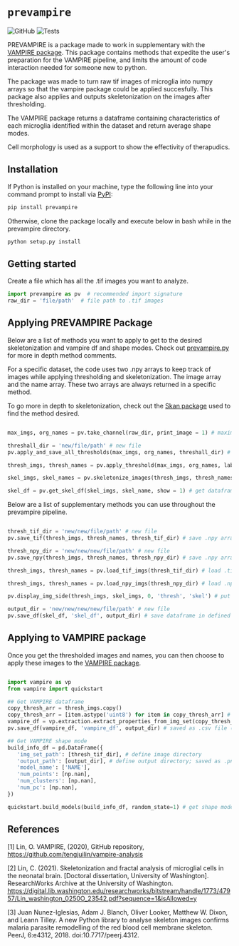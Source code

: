# `prevampire`

![GitHub](https://img.shields.io/github/license/onoderamia/prevampire)
![Tests](https://github.com/onoderamia/prevampire/actions/workflows/python-package.yml/badge.svg?branch=main)

PREVAMPIRE is a package made to work in supplementary with the [VAMPIRE package](https://github.com/tengjuilin/vampire-analysis). This package contains methods that expedite the user's preparation for the VAMPIRE pipeline, and limits the amount of code interaction needed for someone new to python. 

The package was made to turn raw tif images of microglia into numpy arrays so that the vampire package could be applied succesfully. This package also applies and outputs skeletonization on the images after thresholding. 

The VAMPIRE package returns a dataframe containing characteristics of each microglia identified within the dataset and return average shape modes. 

Cell morphology is used as a support to show the effectivity of therapudics.   

## Installation

If Python is installed on your machine, type the following line into your command prompt to install via [PyPI](ADDHERE):

```bash
pip install prevampire
```

Otherwise, clone the package locally and execute below in bash while in the prevampire directory.

```bash
python setup.py install
```

## Getting started

Create a file which has all the .tif images you want to analyze.

```python
import prevampire as pv  # recommended import signature
raw_dir = 'file/path'  # file path to .tif images
```

## Applying PREVAMPIRE Package

Below are a list of methods you want to apply to get to the desired skeletonization and vampire df and shape modes. Check out [prevampire.py](https://github.com/onoderamia/prevampire/blob/main/prevampire/prevampire.py) for more in depth method comments. 

For a specific dataset, the code uses two .npy arrays to keep track of images while applying thresholding and skeletonization. The image array and the name array. These two arrays are always returned in a specific method. 

To go more in depth to skeletonization, check out the [Skan package](https://skeleton-analysis.org/stable/index.html#) used to find the method desired. 

 ```python

max_imgs, org_names = pv.take_channel(raw_dir, print_image = 1) # maximize image to only include iba

threshall_dir = 'new/file/path' # new file
pv.apply_and_save_all_thresholds(max_imgs, org_names, threshall_dir) # apply all thresholds to a specific subset in the dataset and save them to a defined directory

thresh_imgs, thresh_names = pv.apply_threshold(max_imgs, org_names, label = 'label', method = 'method' print_image = 1) # apply chosen threshold to maximized images (defaults to li)

skel_imgs, skel_names = pv.skeletonize_images(thresh_imgs, thresh_names, print_image = 1) 

skel_df = pv.get_skel_df(skel_imgs, skel_name, show = 1) # get dataframe for skeletonized images

```

Below are a list of supplementary methods you can use throughout the prevampire pipeline. 

 ```python

thresh_tif_dir = 'new/new/file/path' # new file
pv.save_tif(thresh_imgs, thresh_names, thresh_tif_dir) # save .npy arrays as .tif images in a defined directory

thresh_npy_dir = 'new/new/new/file/path' # new file
pv.save_npy(thresh_imgs, thresh_names, thresh_npy_dir) # save .npy arrays as .npy arrays in a defined directory

thresh_imgs, thresh_names = pv.load_tif_imgs(thresh_tif_dir) # load .tif images as .npy arrays in a defined directory

thresh_imgs, thresh_names = pv.load_npy_imgs(thresh_npy_dir) # load .npy arrays as .npy arrays in a defined directory

pv.display_img_side(thresh_imgs, skel_imgs, 0, 'thresh', 'skel') # put images from respective .npy arrays side to side for comparison

output_dir = 'new/new/new/new/file/path' # new file
pv.save_df(skel_df, 'skel_df', output_dir) # save dataframe in defined directory

```

## Applying to VAMPIRE package

Once you get the thresholded images and names, you can then choose to apply these images to the [VAMPIRE package](https://vampire.readthedocs.io/en/latest/index.html). 

 ```python

import vampire as vp
from vampire import quickstart

## Get VAMPIRE dataframe
copy_thresh_arr = thresh_imgs.copy()
copy_thresh_arr = [item.astype('uint8') for item in copy_thresh_arr] # change to compatible type
vampire_df = vp.extraction.extract_properties_from_img_set(copy_thresh_arr, thresh_names) # get df
pv.save_df(vampire_df, 'vampire_df', output_dir) # saved as .csv file (optionial)

## Get VAMPIRE shape mode
build_info_df = pd.DataFrame({
    'img_set_path': [thresh_tif_dir], # define image directory
    'output_path': [output_dir], # define output directory; saved as .png and .pickle file
    'model_name': ['NAME'],
    'num_points': [np.nan],
    'num_clusters': [np.nan],
    'num_pc': [np.nan],
})

quickstart.build_models(build_info_df, random_state=1) # get shape mode

```

## References
[1] Lin, O. VAMPIRE, (2020), GitHub repository, https://github.com/tengjuilin/vampire-analysis

[2] Lin, C. (2021). Skeletonization and fractal analysis of microglial cells in the neonatal brain. [Doctoral dissertation, University of Washington]. ResearchWorks Archive at the University of Washington. https://digital.lib.washington.edu/researchworks/bitstream/handle/1773/47957/Lin_washington_0250O_23542.pdf?sequence=1&isAllowed=y

[3] Juan Nunez-Iglesias, Adam J. Blanch, Oliver Looker, Matthew W. Dixon, and Leann Tilley. A new Python library to analyse skeleton images confirms malaria parasite remodelling of the red blood cell membrane skeleton. PeerJ, 6:e4312, 2018. doi:10.7717/peerj.4312.

